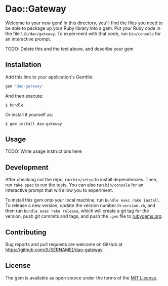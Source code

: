 # Dao::Gateway

Welcome to your new gem! In this directory, you'll find the files you need to be able to package up your Ruby library into a gem. Put your Ruby code in the file `lib/dao/gateway`. To experiment with that code, run `bin/console` for an interactive prompt.

TODO: Delete this and the text above, and describe your gem

## Installation

Add this line to your application's Gemfile:

```ruby
gem 'dao-gateway'
```

And then execute:

    $ bundle

Or install it yourself as:

    $ gem install dao-gateway

## Usage

TODO: Write usage instructions here

## Development

After checking out the repo, run `bin/setup` to install dependencies. Then, run `rake spec` to run the tests. You can also run `bin/console` for an interactive prompt that will allow you to experiment.

To install this gem onto your local machine, run `bundle exec rake install`. To release a new version, update the version number in `version.rb`, and then run `bundle exec rake release`, which will create a git tag for the version, push git commits and tags, and push the `.gem` file to [rubygems.org](https://rubygems.org).

## Contributing

Bug reports and pull requests are welcome on GitHub at https://github.com/[USERNAME]/dao-gateway.


## License

The gem is available as open source under the terms of the [MIT License](http://opensource.org/licenses/MIT).

